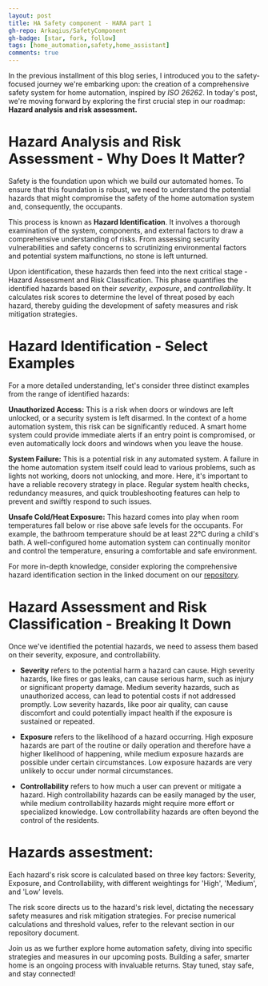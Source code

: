 ```yaml
---
layout: post
title: HA Safety component - HARA part 1
gh-repo: Arkaqius/SafetyComponent
gh-badge: [star, fork, follow]
tags: [home_automation,safety,home_assistant]
comments: true
---
```


In the previous installment of this blog series, I introduced you to the safety-focused journey we're embarking upon: the creation of a comprehensive safety system for home automation, inspired by *ISO 26262*. In today's post, we're moving forward by exploring the first crucial step in our roadmap: **Hazard analysis and risk assessment.**

# Hazard Analysis and Risk Assessment - Why Does It Matter?
Safety is the foundation upon which we build our automated homes. To ensure that this foundation is robust, we need to understand the potential hazards that might compromise the safety of the home automation system and, consequently, the occupants.

This process is known as **Hazard Identification**. It involves a thorough examination of the system, components, and external factors to draw a comprehensive understanding of risks. From assessing security vulnerabilities and safety concerns to scrutinizing environmental factors and potential system malfunctions, no stone is left unturned.

Upon identification, these hazards then feed into the next critical stage - Hazard Assessment and Risk Classification. This phase quantifies the identified hazards based on their *severity*, *exposure*, and *controllability*. It calculates risk scores to determine the level of threat posed by each hazard, thereby guiding the development of safety measures and risk mitigation strategies.

# Hazard Identification - Select Examples
For a more detailed understanding, let's consider three distinct examples from the range of identified hazards:

**Unauthorized Access:** This is a risk when doors or windows are left unlocked, or a security system is left disarmed. In the context of a home automation system, this risk can be significantly reduced. A smart home system could provide immediate alerts if an entry point is compromised, or even automatically lock doors and windows when you leave the house.

**System Failure:** This is a potential risk in any automated system. A failure in the home automation system itself could lead to various problems, such as lights not working, doors not unlocking, and more. Here, it's important to have a reliable recovery strategy in place. Regular system health checks, redundancy measures, and quick troubleshooting features can help to prevent and swiftly respond to such issues.

**Unsafe Cold/Heat Exposure:** This hazard comes into play when room temperatures fall below or rise above safe levels for the occupants. For example, the bathroom temperature should be at least 22°C during a child's bath. A well-configured home automation system can continually monitor and control the temperature, ensuring a comfortable and safe environment.

For more in-depth knowledge, consider exploring the comprehensive hazard identification section in the linked document on our [repository](https://github.com/Arkaqius/https://github.com/Arkaqius/SafetyComponent/blob/feature/SafetyConcept/SafetyConcept/SafetyConcept%20-%20HARA.md#111-identyfied-hazards).

# Hazard Assessment and Risk Classification - Breaking It Down
Once we've identified the potential hazards, we need to assess them based on their severity, exposure, and controllability.

- **Severity** refers to the potential harm a hazard can cause. High severity hazards, like fires or gas leaks, can cause serious harm, such as injury or significant property damage. Medium severity hazards, such as unauthorized access, can lead to potential costs if not addressed promptly. Low severity hazards, like poor air quality, can cause discomfort and could potentially impact health if the exposure is sustained or repeated.

- **Exposure** refers to the likelihood of a hazard occurring. High exposure hazards are part of the routine or daily operation and therefore have a higher likelihood of happening, while medium exposure hazards are possible under certain circumstances. Low exposure hazards are very unlikely to occur under normal circumstances.

- **Controllability** refers to how much a user can prevent or mitigate a hazard. High controllability hazards can be easily managed by the user, while medium controllability hazards might require more effort or specialized knowledge. Low controllability hazards are often beyond the control of the residents.

# Hazards assestment:
Each hazard's risk score is calculated based on three key factors: Severity, Exposure, and Controllability, with different weightings for 'High', 'Medium', and 'Low' levels.

The risk score directs us to the hazard's risk level, dictating the necessary safety measures and risk mitigation strategies. For precise numerical calculations and threshold values, refer to the relevant section in our repository document.

Join us as we further explore home automation safety, diving into specific strategies and measures in our upcoming posts. Building a safer, smarter home is an ongoing process with invaluable returns. Stay tuned, stay safe, and stay connected!